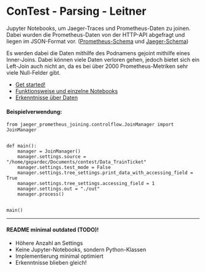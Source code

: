 # ConTest - Parsing - Leitner

Jupyter Notebooks, um Jaeger-Traces und Prometheus-Daten zu joinen. Dabei wurden die Prometheus-Daten von der HTTP-API
abgefragt und liegen im JSON-Format
vor. ([Prometheus-Schema](https://prometheus.io/docs/prometheus/latest/querying/api/)
und [Jaeger-Schema](https://www.jaegertracing.io/docs/1.48/apis/))

Es werden dabei die Daten mithilfe des Podnamens gejoint mithilfe eines Inner-Joins. Dabei können viele Daten verloren
gehen,
jedoch bietet sich ein Left-Join auch nicht an, da es bei über 2000 Prometheus-Metriken sehr viele Null-Felder gibt.

* [Get started!](meta/wiki/get-started.md)
* [Funktionsweise und einzelne Notebooks](meta/wiki/documentation.md)
* [Erkenntnisse über Daten](meta/wiki/insights-experience.md)

#### Beispielverwendung:
```
from jaeger_prometheus_joining.controlflow.JoinManager import JoinManager


def main():
    manager = JoinManager()
    manager.settings.source = "/home/gepardec/Documents/contest/Data_TrainTicket"
    manager.settings.test_mode = False
    manager.settings.tree_settings.print_data_with_accessing_field = True
    manager.settings.tree_settings.accessing_field = 1
    manager.settings.out = "./out"
    manager.process()


main()
```

---

#### README minimal outdated (TODO)! 
* Höhere Anzahl an Settings
* Keine Jupyter-Notebooks, sondern Python-Klassen
* Implementierung minimal optimiert
* Erkenntnisse blieben gleich!





